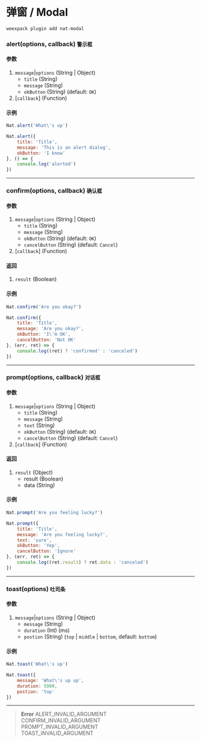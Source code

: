 # 弹窗 / Modal

```bash
weexpack plugin add nat-modal
```

### alert(options, callback) <small class="sub">警示框</small>

#### 参数
1. `message`|`options` (String | Object)
	- `title` (String)
	- `message` (String)
	- `okButton` (String) (default: `OK`)
2. [`callback`] (Function)

#### 示例
```js
Nat.alert('What\'s up')
```

```js
Nat.alert({
	title: 'Title',
	message: 'This is an alert dialog',
	okButton: 'I know'
}, () => {
	console.log('alerted')
})
```

---

### confirm(options, callback) <small class="sub">确认框</small>

#### 参数
1. `message`|`options` (String | Object)
	- `title` (String)
	- `message` (String)
	- `okButton` (String) (default: `OK`)
	- `cancelButton` (String) (default: `Cancel`)
2. [`callback`] (Function)

#### 返回
1. `result` (Boolean)

#### 示例
```js
Nat.confirm('Are you okay?')
```

```js
Nat.confirm({
	title: 'Title',
	message: 'Are you okay?',
	okButton: 'I\'m OK',
	cancelButton: 'Not OK'
}, (err, ret) => {
	console.log((ret) ? 'confirmed' : 'canceled')
})
```

---

### prompt(options, callback) <small class="sub">对话框</small>

#### 参数
1. `message`|`options` (String | Object)
	- `title` (String)
	- `message` (String)
	- `text` (String)
	- `okButton` (String) (default: `OK`)
	- `cancelButton` (String) (default: `Cancel`)
2. [`callback`] (Function)

#### 返回
1. `result` (Object)
	- result (Boolean)
	- data (String)

#### 示例
```js
Nat.prompt('Are you feeling lucky?')
```

```js
Nat.prompt({
	title: 'Title',
	message: 'Are you feeling lucky?',
	text: 'sure',
	okButton: 'Yep',
	cancelButton: 'Ignore'
}, (err, ret) => {
	console.log((ret.result) ? ret.data : 'canceled')
})
```

---

### toast(options) <small class="sub">吐司条</small>

#### 参数
1. `message`|`options` (String | Object)
	- `message` (String)
	- `duration` (Int) (ms)
	- `postion` (String) (`top` | `middle` | `bottom`, default: `bottom`)

#### 示例
```js
Nat.toast('What\'s up')
```

```js
Nat.toast({
	message: 'What\'s up up',
	duration: 5000,
	postion: 'top'
})
```

---

> **Error**	
> ALERT_INVALID_ARGUMENT	
> CONFIRM_INVALID_ARGUMENT	
> PROMPT_INVALID_ARGUMENT	
> TOAST_INVALID_ARGUMENT	
